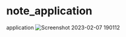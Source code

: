 # note_application
application
![Screenshot 2023-02-07 190112](https://user-images.githubusercontent.com/110630039/217340130-222181e0-a4fc-4c13-a934-80092e218d5d.png)
